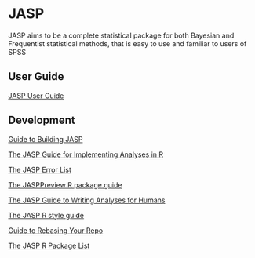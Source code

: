 
JASP
====

JASP aims to be a complete statistical package for both Bayesian and Frequentist statistical methods, that is easy to use and familiar to users of SPSS

User Guide
----------

[JASP User Guide](Docs/index.md)


Development
-----------

[Guide to Building JASP](Docs/development/jasp-building-guide.md)

[The JASP Guide for Implementing Analyses in R](Docs/development/r-analyses-guide.md)

[The JASP Error List](Docs/development/jasp-error-list.md)

[The JASPPreview R package guide](Docs/development/jasppreview-guide.md)

[The JASP Guide to Writing Analyses for Humans](Docs/development/jasp-human-guide.md)

[The JASP R style guide](Docs/development/r-style-guide.md)

[Guide to Rebasing Your Repo](Docs/development/git-guide.md)

[The JASP R Package List](Docs/development/jasp-r-packages-list.md)
